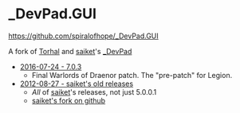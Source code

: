 # _DevPad.GUI

https://github.com/spiralofhope/_DevPad.GUI

A fork of [Torhal](http://wow.curseforge.com/profiles/Torhal/) and [saiket](http://wow.curseforge.com/profiles/saiket/)'s [_DevPad](http://wow.curseforge.com/addons/devpad/)

- [2016-07-24 - 7.0.3](https://github.com/spiralofhope/_DevPad.GUI/archive/7.0.3.zip)
  -  Final Warlords of Draenor patch.  The "pre-patch" for Legion.
- [2012-08-27 - saiket's old releases](https://github.com/spiralofhope/_DevPad.GUI/archive/5.0.0.1.zip)
  -  *All* of [saiket](https://github.com/saiket/)'s releases, not just 5.0.0.1
  - [saiket's fork on github](https://github.com/Saiket/wow-saiket/tree/master/_DevPad.GUI)

